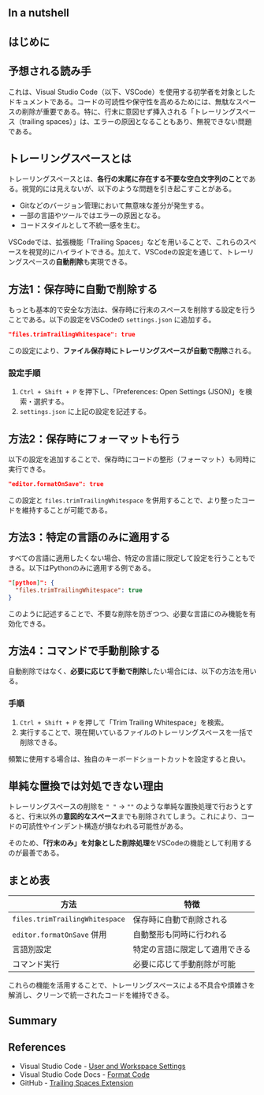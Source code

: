 

## In a nutshell


## はじめに


## 予想される読み手




これは、Visual Studio Code（以下、VSCode）を使用する初学者を対象としたドキュメントである。コードの可読性や保守性を高めるためには、無駄なスペースの削除が重要である。特に、行末に意図せず挿入される「トレーリングスペース（trailing spaces）」は、エラーの原因となることもあり、無視できない問題である。


## トレーリングスペースとは

トレーリングスペースとは、**各行の末尾に存在する不要な空白文字列のこと**である。視覚的には見えないが、以下のような問題を引き起こすことがある。

- Gitなどのバージョン管理において無意味な差分が発生する。
- 一部の言語やツールではエラーの原因となる。
- コードスタイルとして不統一感を生む。

VSCodeでは、拡張機能「Trailing Spaces」などを用いることで、これらのスペースを視覚的にハイライトできる。加えて、VSCodeの設定を通じて、トレーリングスペースの**自動削除**も実現できる。


## 方法1：保存時に自動で削除する

もっとも基本的で安全な方法は、保存時に行末のスペースを削除する設定を行うことである。以下の設定をVSCodeの `settings.json` に追加する。

```json
"files.trimTrailingWhitespace": true
```

この設定により、**ファイル保存時にトレーリングスペースが自動で削除**される。

### 設定手順

1. `Ctrl + Shift + P` を押下し、「Preferences: Open Settings (JSON)」を検索・選択する。
2. `settings.json` に上記の設定を記述する。


## 方法2：保存時にフォーマットも行う

以下の設定を追加することで、保存時にコードの整形（フォーマット）も同時に実行できる。

```json
"editor.formatOnSave": true
```

この設定と `files.trimTrailingWhitespace` を併用することで、より整ったコードを維持することが可能である。


## 方法3：特定の言語のみに適用する

すべての言語に適用したくない場合、特定の言語に限定して設定を行うこともできる。以下はPythonのみに適用する例である。

```json
"[python]": {
  "files.trimTrailingWhitespace": true
}
```

このように記述することで、不要な削除を防ぎつつ、必要な言語にのみ機能を有効化できる。


## 方法4：コマンドで手動削除する

自動削除ではなく、**必要に応じて手動で削除**したい場合には、以下の方法を用いる。

### 手順

1. `Ctrl + Shift + P` を押して「Trim Trailing Whitespace」を検索。
2. 実行することで、現在開いているファイルのトレーリングスペースを一括で削除できる。

頻繁に使用する場合は、独自のキーボードショートカットを設定すると良い。


## 単純な置換では対処できない理由

トレーリングスペースの削除を `" "` → `""` のような単純な置換処理で行おうとすると、行末以外の**意図的なスペース**までも削除されてしまう。これにより、コードの可読性やインデント構造が損なわれる可能性がある。

そのため、**「行末のみ」を対象とした削除処理**をVSCodeの機能として利用するのが最善である。


## まとめ表

| 方法 | 特徴 |
|------|------|
| `files.trimTrailingWhitespace` | 保存時に自動で削除される |
| `editor.formatOnSave` 併用 | 自動整形も同時に行われる |
| 言語別設定 | 特定の言語に限定して適用できる |
| コマンド実行 | 必要に応じて手動削除が可能 |

これらの機能を活用することで、トレーリングスペースによる不具合や煩雑さを解消し、クリーンで統一されたコードを維持できる。




## Summary


## References

- Visual Studio Code - [User and Workspace Settings](https://code.visualstudio.com/docs/getstarted/settings)
- Visual Studio Code Docs - [Format Code](https://code.visualstudio.com/docs/editor/codebasics#_formatting)
- GitHub - [Trailing Spaces Extension](https://marketplace.visualstudio.com/items?itemName=shardulm94.trailing-spaces)


